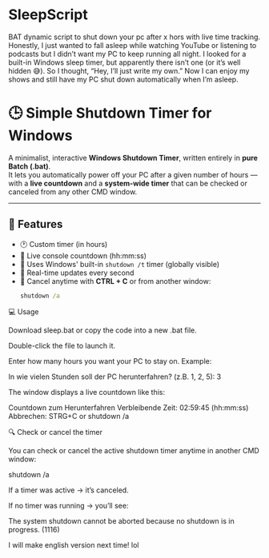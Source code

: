 # SleepScript
BAT dynamic script to shut down your pc after x hors with live time tracking.
Honestly, I just wanted to fall asleep while watching YouTube or listening to podcasts 
but I didn’t want my PC to keep running all night.
I looked for a built-in Windows sleep timer, but apparently there isn’t one (or it’s well hidden 😅).
So I thought, “Hey, I’ll just write my own.”
Now I can enjoy my shows and still have my PC shut down automatically when I’m asleep.

# 🕒 Simple Shutdown Timer for Windows

A minimalist, interactive **Windows Shutdown Timer**, written entirely in **pure Batch (.bat)**.  
It lets you automatically power off your PC after a given number of hours — with a **live countdown** and a **system-wide timer** that can be checked or canceled from any other CMD window.

---

## 🚀 Features

- 🕐 Custom timer (in hours)
- 🧮 Live console countdown (hh:mm:ss)
- 🧠 Uses Windows' built-in `shutdown /t` timer (globally visible)
- 🔁 Real-time updates every second
- 🧰 Cancel anytime with **CTRL + C** or from another window:
  ```cmd
  shutdown /a

💻 Usage

Download sleep.bat or copy the code into a new .bat file.

Double-click the file to launch it.

Enter how many hours you want your PC to stay on.
Example:

In wie vielen Stunden soll der PC herunterfahren? (z.B. 1, 2, 5): 3


The window displays a live countdown like this:

Countdown zum Herunterfahren
Verbleibende Zeit: 02:59:45   (hh:mm:ss)
Abbrechen: STRG+C or shutdown /a

🔍 Check or cancel the timer

You can check or cancel the active shutdown timer anytime in another CMD window:

shutdown /a


If a timer was active → it’s canceled.

If no timer was running → you’ll see:

The system shutdown cannot be aborted because no shutdown is in progress. (1116)

I will make english version next time! lol


